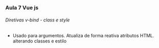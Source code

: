 ### Aula 7 Vue js
###### Diretivas v-bind - class e style
<ul>
    <li>Usado para argumentos. Atualiza de forma reativa atributos HTML. alterando classes e estilo</li>
</ul>